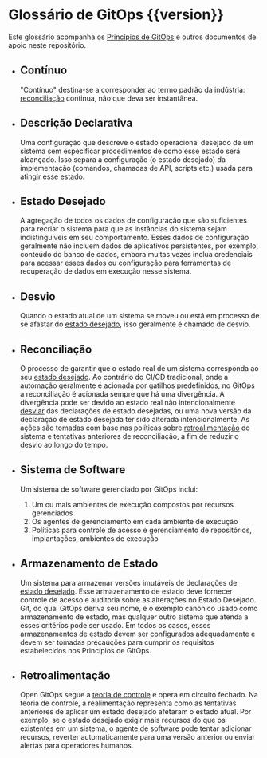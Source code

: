# Glossário de GitOps {{version}}

Este glossário acompanha os [Princípios de GitOps](./PRINCIPLES_pt.md) e outros documentos de apoio neste repositório.

- ## Contínuo

    "Contínuo" destina-se a corresponder ao termo padrão da indústria: [reconciliação](#reconciliação) continua, não que deva ser instantânea.

- ## Descrição Declarativa

    Uma configuração que descreve o estado operacional desejado de um sistema sem especificar procedimentos de como esse estado será alcançado. Isso separa a configuração (o estado desejado) da implementação (comandos, chamadas de API, scripts etc.) usada para atingir esse estado.

- ## Estado Desejado

    A agregação de todos os dados de configuração que são suficientes para recriar o sistema para que as instâncias do sistema sejam indistinguíveis em seu comportamento.
    Esses dados de configuração geralmente não incluem dados de aplicativos persistentes, por exemplo, conteúdo do banco de dados, embora muitas vezes inclua credenciais para acessar esses dados ou configuração para ferramentas de recuperação de dados em execução nesse sistema.

- ## Desvio

    Quando o estado atual de um sistema se moveu ou está em processo de se afastar do [estado desejado](#estado-desejado), isso geralmente é chamado de desvio.

- ## Reconciliação

    O processo de garantir que o estado real de um sistema corresponda ao seu [estado desejado](#estado-desejado).
    Ao contrário do CI/CD tradicional, onde a automação geralmente é acionada por gatilhos predefinidos, no GitOps a reconciliação é acionada sempre que há uma divergência. A divergência pode ser devido ao estado real não intencionalmente [desviar](#desvio) das declarações de estado desejadas, ou uma nova versão da declaração de estado desejada ter sido alterada intencionalmente.
    As ações são tomadas com base nas políticas sobre [retroalimentação](#retroalimentação) do sistema e tentativas anteriores de reconciliação, a fim de reduzir o desvio ao longo do tempo.

- ## Sistema de Software

    Um sistema de software gerenciado por GitOps inclui:

     1. Um ou mais ambientes de execução compostos por recursos gerenciados
     1. Os agentes de gerenciamento em cada ambiente de execução
     1. Políticas para controle de acesso e gerenciamento de repositórios, implantações, ambientes de execução

- ## Armazenamento de Estado

    Um sistema para armazenar versões imutáveis de declarações de [estado desejado](#estado-desejado).
    Esse armazenamento de estado deve fornecer controle de acesso e auditoria sobre as alterações no Estado Desejado.
    Git, do qual GitOps deriva seu nome, é o exemplo canônico usado como armazenamento de estado, mas qualquer outro sistema que atenda a esses critérios pode ser usado.
    Em todos os casos, esses armazenamentos de estado devem ser configurados adequadamente e devem ser tomadas precauções para cumprir os requisitos estabelecidos nos Princípios de GitOps.

- ## Retroalimentação

    Open GitOps segue a [teoria de controle](https://pt.wikipedia.org/wiki/Teoria_de_controle) e opera em circuito fechado. Na teoria de controle, a realimentação representa como as tentativas anteriores de aplicar um estado desejado afetaram o estado atual. Por exemplo, se o estado desejado exigir mais recursos do que os existentes em um sistema, o agente de software pode tentar adicionar recursos, reverter automaticamente para uma versão anterior ou enviar alertas para operadores humanos.